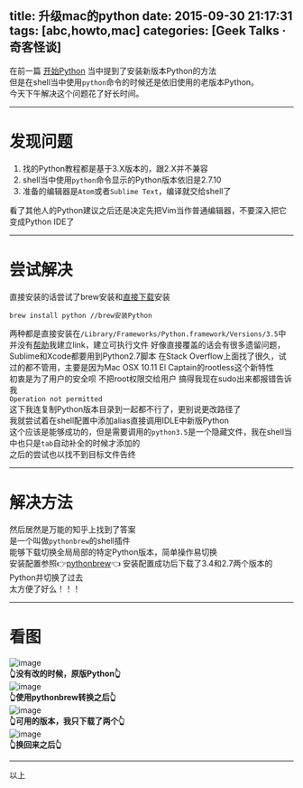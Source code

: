 title: 升级mac的python
date: 2015-09-30 21:17:31
tags: [abc,howto,mac]
categories: [Geek Talks · 奇客怪谈]
---
在前一篇 [开始Python](http://gaoryrt.github.io/2015/09/27/StartingPython/) 当中提到了安装新版本Python的方法  
但是在shell当中使用`python`命令的时候还是依旧使用的老版本Python。  
今天下午解决这个问题花了好长时间。
<!--more--> 
***
# 发现问题
1. 找的Python教程都是基于3.X版本的，跟2.X并不兼容  
2. shell当中使用`python`命令显示的Python版本依旧是2.7.10  
3. 准备的编辑器是`Atom`或者`Sublime Text`，编译就交给shell了

看了其他人的Python建议之后还是决定先把Vim当作普通编辑器，不要深入把它变成Python IDE了  
***  
# 尝试解决
直接安装的话尝试了brew安装和[直接下载](https://www.python.org/downloads/)安装 
```
brew install python //brew安装Python
```   
两种都是直接安装在`/Library/Frameworks/Python.framework/Versions/3.5`中  
并没有[帮助](http://jingyan.baidu.com/article/27fa7326e4809646f8271fc7.html)我建立link，建立可执行文件
好像直接覆盖的话会有很多遗留问题，Sublime和Xcode都要用到Python2.7脚本
在Stack Overflow上面找了很久，试过的都不管用，主要是因为Mac OSX 10.11 El Captain的rootless这个新特性  
初衷是为了用户的安全呗  不把root权限交给用户  搞得我现在sudo出来都报错告诉我   
`Operation not permitted`   
这下我连复制Python版本目录到一起都不行了，更别说更改路径了   
我就尝试着在shell配置中添加alias直接调用IDLE中新版Python  
这个应该是能够成功的，但是需要调用的`python3.5`是一个隐藏文件，我在shell当中也只是`tab`自动补全的时候才添加的  
之后的尝试也以找不到目标文件告终  
***
# 解决方法
然后居然是万能的知乎上找到了答案  
是一个叫做`pythonbrew`的shell插件  
能够下载切换全局局部的特定Python版本，简单操作易切换  
安装配置参照👉[pythonbrew](https://github.com/utahta/pythonbrew)👈
安装配置成功后下载了3.4和2.7两个版本的Python并切换了过去  
太方便了好么！！！
***
# 看图
![image](http://ww2.sinaimg.cn/large/a243ad6cjw1ewktr4gy20j20jd0fswfv.jpg)  
**👆没有改的时候，原版Python👆**  
![image](http://ww1.sinaimg.cn/large/a243ad6cjw1ewktr2tvj3j20jd0fs41a.jpg)  
**👆使用pythonbrew转换之后👆**  
![image](http://ww4.sinaimg.cn/large/a243ad6cjw1ewktr0wym7j20jd0fs411.jpg)  
**👆可用的版本，我只下载了两个👆**  
![image](http://ww4.sinaimg.cn/large/a243ad6cjw1ewktqy8cjjj20jd0fs401.jpg)  
**👆换回来之后👆**  
***
以上